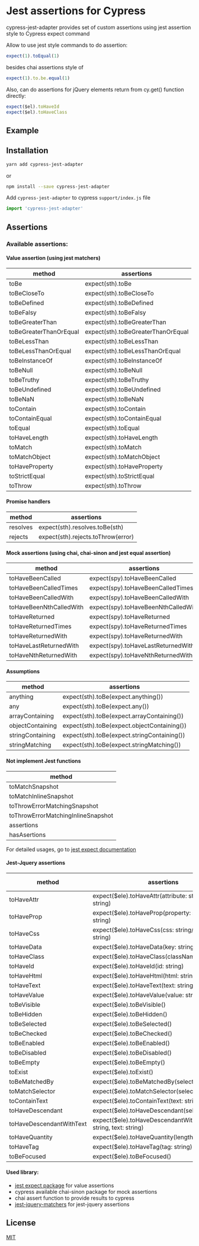 # Jest assertions for Cypress

cypress-jest-adapter provides set of custom assertions using jest assertion style to Cypress expect command

Allow to use jest style commands to do assertion:
```js
expect(1).toEqual(1)
```
besides chai assertions style of 
```js
expect(1).to.be.equal(1)
```
Also, can do assertions for jQuery elements return from cy.get() function directly:
```js
expect($el).toHaveId
expect($el).toHaveClass
``` 

## Example

## Installation
```bash
yarn add cypress-jest-adapter
```

or

```bash
npm install --save cypress-jest-adapter
```

Add `cypress-jest-adapter` to cypress `support/index.js` file
```js
import 'cypress-jest-adapter'
```

## Assertions

### Available assertions:

#### Value assertion (using jest matchers)

|method                 |assertions                         |
|-----------------------|-----------------------------------|
|toBe                   |expect(sth).toBe                   |
|toBeCloseTo            |expect(sth).toBeCloseTo            |
|toBeDefined            |expect(sth).toBeDefined            |
|toBeFalsy              |expect(sth).toBeFalsy              |
|toBeGreaterThan        |expect(sth).toBeGreaterThan        |
|toBeGreaterThanOrEqual |expect(sth).toBeGreaterThanOrEqual |
|toBeLessThan           |expect(sth).toBeLessThan           |
|toBeLessThanOrEqual    |expect(sth).toBeLessThanOrEqual    |
|toBeInstanceOf         |expect(sth).toBeInstanceOf         |
|toBeNull               |expect(sth).toBeNull               |
|toBeTruthy             |expect(sth).toBeTruthy             |
|toBeUndefined          |expect(sth).toBeUndefined          |
|toBeNaN                |expect(sth).toBeNaN                |
|toContain              |expect(sth).toContain              |
|toContainEqual         |expect(sth).toContainEqual         |
|toEqual                |expect(sth).toEqual                |
|toHaveLength           |expect(sth).toHaveLength           |
|toMatch                |expect(sth).toMatch                |
|toMatchObject          |expect(sth).toMatchObject          |
|toHaveProperty         |expect(sth).toHaveProperty         |
|toStrictEqual          |expect(sth).toStrictEqual          |
|toThrow                |expect(sth).toThrow                |

#### Promise handlers

|method                 |assertions                         |
|-----------------------|-----------------------------------|
|resolves               |expect(sth).resolves.toBe(sth)     |
|rejects                |expect(sth).rejects.toThrow(error) |

#### Mock assertions (using chai, chai-sinon and jest equal assertion)

|method                 |assertions                         |
|-----------------------|-----------------------------------|
|toHaveBeenCalled       |expect(spy).toHaveBeenCalled       |
|toHaveBeenCalledTimes  |expect(spy).toHaveBeenCalledTimes  |
|toHaveBeenCalledWith   |expect(spy).toHaveBeenCalledWith   |
|toHaveBeenNthCalledWith|expect(spy).toHaveBeenNthCalledWith|
|toHaveReturned         |expect(spy).toHaveReturned         |
|toHaveReturnedTimes    |expect(spy).toHaveReturnedTimes    |
|toHaveReturnedWith     |expect(spy).toHaveReturnedWith     |
|toHaveLastReturnedWith |expect(spy).toHaveLastReturnedWith |
|toHaveNthReturnedWith  |expect(spy).toHaveNthReturnedWith  |

#### Assumptions

|method                 |assertions                                 |
|-----------------------|-------------------------------------------|
|anything               |expect(sth).toBe(expect.anything())        |
|any                    |expect(sth).toBe(expect.any())             |
|arrayContaining        |expect(sth).toBe(expect.arrayContaining()) |
|objectContaining       |expect(sth).toBe(expect.objectContaining())|
|stringContaining       |expect(sth).toBe(expect.stringContaining())|
|stringMatching         |expect(sth).toBe(expect.stringMatching())  |

#### Not implement Jest functions 

|method                             |
|-----------------------------------|
|toMatchSnapshot                    |
|toMatchInlineSnapshot              |
|toThrowErrorMatchingSnapshot       |
|toThrowErrorMatchingInlineSnapshot |
|assertions                         |
|hasAsertions                       |

For detailed usages, go to [jest expect documentation](https://jestjs.io/docs/en/expect)

#### Jest-Jquery assertions

|method                     |assertions                                                            |[chai-jquery equivalent](https://docs.cypress.io/guides/references/assertions.html#Chai-jQuery) |
|---------------------------|----------------------------------------------------------------------|------------------------|
|toHaveAttr                 |expect($ele).toHaveAttr(attribute: string, value?: string)            |to.have.attr            |
|toHaveProp                 |expect($ele).toHaveProp(property: string, value?: string)             |to.have.prop            |
|toHaveCss                  |expect($ele).toHaveCss(css: string/object, value?: string)            |to.have.css             |
|toHaveData                 |expect($ele).toHaveData(key: string, data?: string)                   |to.have.data            |
|toHaveClass                |expect($ele).toHaveClass(className: string)                           |to.have.class           |
|toHaveId                   |expect($ele).toHaveId(id: string)                                     |to.have.id              |
|toHaveHtml                 |expect($ele).toHaveHtml(html: string)                                 |to.have.html            |
|toHaveText                 |expect($ele).toHaveText(text: string)                                 |to.have.text            |
|toHaveValue                |expect($ele).toHaveValue(value: string)                               |to.have.value           |
|toBeVisible                |expect($ele).toBeVisible()                                            |to.be.visible           |
|toBeHidden                 |expect($ele).toBeHidden()                                             |to.be.hidden            |
|toBeSelected               |expect($ele).toBeSelected()                                           |to.be.selected          |
|toBeChecked                |expect($ele).toBeChecked()                                            |to.be.checked           |
|toBeEnabled                |expect($ele).toBeEnabled()                                            |to.be.enabled           |
|toBeDisabled               |expect($ele).toBeDisabled()                                           |to.be.disabled          |
|toBeEmpty                  |expect($ele).toBeEmpty()                                              |to.be.empty             |
|toExist                    |expect($ele).toExist()                                                |to.exist                |
|toBeMatchedBy              |expect($ele).toBeMatchedBy(selector: string)                          |to.match                |
|toMatchSelector            |expect($ele).toMatchSelector(selector: string)                        |to.match                |
|toContainText              |expect($ele).toContainText(text: string)                              |to.contain              |
|toHaveDescendant           |expect($ele).toHaveDescendant(selector: string)                       |to.have.descendants     |
|toHaveDescendantWithText   |expect($ele).toHaveDescendantWithText(selector: string, text: string) |                        |
|toHaveQuantity             |expect($ele).toHaveQuantity(length: number)                           |                        |
|toHaveTag                  |expect($ele).toHaveTag(tag: string)                                   |                        |
|toBeFocused                |expect($ele).toBeFocused()                                            |                        |


#### Used library:
+ [jest expect package](https://github.com/facebook/jest) for value assertions
+ cypress available chai-sinon package for mock assertions
+ chai assert function to provide results to cypress
+ [jest-jquery-matchers](https://github.com/unindented/custom-jquery-matchers/tree/master/packages/jest-jquery-matchers) for jest-jquery assertions

## License
[MIT](http://opensource.org/licenses/MIT)
